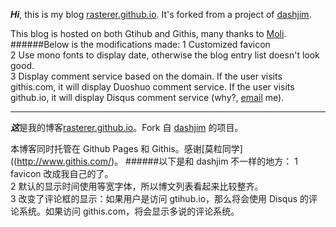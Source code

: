 ***Hi***, this is my blog [rasterer.github.io](http://rasterer.github.io/). It's forked from a project of [dashjim](https://github.com/dashjim/dashjim.github.com).

This blog is hosted on both Gtihub and Githis, many thanks to [Moli](http://www.githis.com/).
######Below is the modifications made:
1 Customized favicon  
2 Use mono fonts to display date, otherwise the blog entry list doesn't look good.  
3 Display comment service based on the domain. If the user visits githis.com, it will display Duoshuo comment service. If the user visits github.io, it will display Disqus comment service (why?, [email](mailto:ybjqx3340@gmail.com) me).  
- - - 
***这***是我的博客[rasterer.github.io](http://rasterer.github.io/)。Fork 自 [dashjim](https://github.com/dashjim/dashjim.github.com) 的项目。

本博客同时托管在 Github Pages 和 Githis。感谢[莫粒同学]((http://www.githis.com/)。
######以下是和 dashjim 不一样的地方：
1 favicon 改成我自己的了。  
2 默认的显示时间使用等宽字体，所以博文列表看起来比较整齐。  
3 改变了评论框的显示：如果用户是访问 gtihub.io，那么将会使用 Disqus 的评论系统。如果访问 githis.com，将会显示多说的评论系统。  